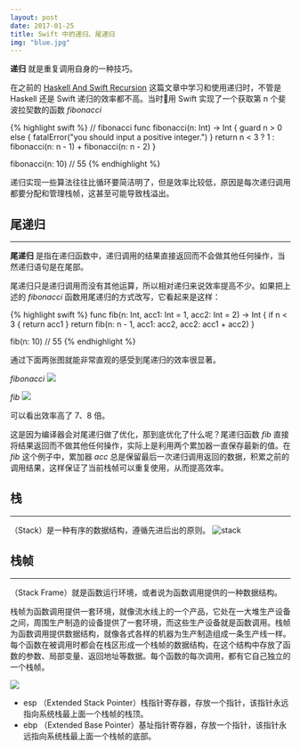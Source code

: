 ```yaml
---
layout: post
date: 2017-01-25
title: Swift 中的递归、尾递归
img: "blue.jpg"
---
```


**递归** 就是重复调用自身的一种技巧。

在之前的 [Haskell And Swift Recursion](https://github.com/redtwowolf/2017/01/19/Haskell-And-Swift-Recursion.html) 这篇文章中学习和使用递归时，不管是 Haskell 还是 Swift 递归的效率都不高。当时用 Swift 实现了一个获取第 n 个斐波拉契数的函数 *fibonacci*

{% highlight swift %}
// fibonacci
func fibonacci(n: Int) -> Int {
    guard n > 0 else {
        fatalError("you should input a positive integer.")
    }
    return n < 3 ? 1 : fibonacci(n: n - 1) + fibonacci(n: n - 2)
}

fibonacci(n: 10)
// 55
{% endhighlight %}

递归实现一些算法往往比循环要简洁明了，但是效率比较低，原因是每次递归调用都要分配和管理栈帧，这甚至可能导致栈溢出。

尾递归
---
---

**尾递归** 是指在递归函数中，递归调用的结果直接返回而不会做其他任何操作，当然递归语句是在尾部。

尾递归只是递归调用而没有其他运算，所以相对递归来说效率提高不少。如果把上述的 *fibonacci* 函数用尾递归的方式改写，它看起来是这样：

{% highlight swift %}
func fib(n: Int, acc1: Int = 1, acc2: Int = 2) -> Int {
    if n < 3 {
        return acc1
    }
    return fib(n: n - 1, acc1: acc2, acc2: acc1 + acc2)
}

fib(n: 10)
// 55
{% endhighlight %}

通过下面两张图就能非常直观的感受到尾递归的效率很显著。

*fibonacci*
![](http://ogkg37m8j.bkt.clouddn.com/image/jpg/haskellandswift/function/recursion.jpg)

*fib*
![](http://ogkg37m8j.bkt.clouddn.com/image/jpg/haskellandswift/function/tailRecursion.jpg)

可以看出效率高了 7、8 倍。

这是因为编译器会对尾递归做了优化，那到底优化了什么呢？尾递归函数 *fib* 直接将结果返回而不做其他任何操作，实际上是利用两个累加器一直保存最新的值。在 *fib* 这个例子中，累加器 *acc* 总是保留最后一次递归调用返回的数据，积累之前的调用结果，这样保证了当前栈帧可以重复使用，从而提高效率。


栈
---
---

（Stack）是一种有序的数据结构，遵循先进后出的原则。
![stack](http://ogkg37m8j.bkt.clouddn.com/image/jpg/swiftrecursion/stack.jpg)

栈帧
---
---

（Stack Frame）就是函数运行环境，或者说为函数调用提供的一种数据结构。

栈帧为函数调用提供一套环境，就像流水线上的一个产品，它处在一大堆生产设备之间，周围生产制造的设备提供了一套环境，而这些生产设备就是函数调用。栈帧为函数调用提供数据结构，就像各式各样的机器为生产制造组成一条生产线一样。每个函数在被调用时都会在栈区形成一个栈帧的数据结构，在这个结构中存放了函数的参数、局部变量、返回地址等数据。每个函数的每次调用，都有它自己独立的一个栈帧。

![](http://ogkg37m8j.bkt.clouddn.com/image/jpg/swiftrecursion/stackframe.jpg)

* esp （Extended Stack Pointer）栈指针寄存器，存放一个指针，该指针永远指向系统栈最上面一个栈帧的栈顶。
* ebp （Extended Base Pointer）基址指针寄存器，存放一个指针，该指针永远指向系统栈最上面一个栈帧的底部。
